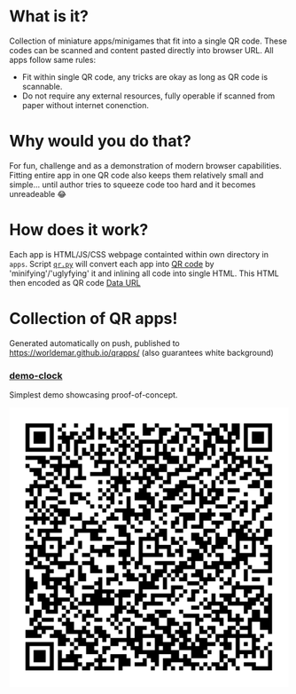 # What is it?
Collection of miniature apps/minigames that fit into a single QR code.
These codes can be scanned and content pasted directly into browser URL.
All apps follow same rules:

- Fit within single QR code, any tricks are okay as long as QR code is scannable.
- Do not require any external resources, fully operable if scanned from paper without internet conenction.

# Why would you do that?
For fun, challenge and as a demonstration of modern browser capabilities.
Fitting entire app in one QR code also keeps them relatively small and simple... until author tries to squeeze code too hard and it becomes unreadeable 😂

# How does it work?
Each app is HTML/JS/CSS webpage containted within own directory in `apps`. Script [`qr.py`](qr.py) will convert each app into [QR code](https://en.wikipedia.org/wiki/QR_code) by 'minifying'/'uglyfying' it and inlining all code into single HTML. This HTML then encoded as QR code [Data URL](https://en.wikipedia.org/wiki/Data_URI_scheme)

# Collection of QR apps!
Generated automatically on push, published to https://worldemar.github.io/qrapps/ (also guarantees white background)
### [demo-clock](bundles/demo-clock/minibundle.html)

Simplest demo showcasing proof-of-concept.

![demo-clock](bundles/demo-clock/qr.svg)

